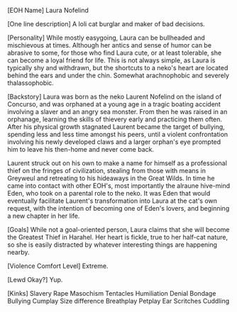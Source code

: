 [EOH Name]
Laura Nofelind

[One line description]
A loli cat burglar and maker of bad decisions.

[Personality]
While mostly easygoing, Laura can be bullheaded and mischievous at times. Although her antics and sense of humor can be abrasive to some, for those who find Laura cute, or at least tolerable, she can become a loyal friend for life. This is not always simple, as Laura is typically shy and withdrawn, but the shortcuts to a neko's heart are located behind the ears and under the chin. Somewhat arachnophobic and severely thalassophobic.

[Backstory]
Laura was born as the neko Laurent Nofelind on the island of Concurso, and was orphaned at a young age in a tragic boating accident involving a slaver and an angry sea monster. From then he was raised in an orphanage, learning the skills of thievery early and practicing them often. After his physical growth stagnated Laurent became the target of bullying, spending less and less time amongst his peers, until a violent confrontation involving his newly developed claws and a larger orphan's eye prompted him to leave his then-home and never come back.

Laurent struck out on his own to make a name for himself as a professional thief on the fringes of civilization, stealing from those with means in Greyweul and retreating to his hideaways in the Great Wilds. In time he came into contact with other EOH's, most importantly the alraune hive-mind Eden, who took on a parental role to the neko. It was Eden that would eventually facilitate Laurent's transformation into Laura at the cat's own request, with the intention of becoming one of Eden's lovers, and beginning a new chapter in her life.

[Goals]
While not a goal-oriented person, Laura claims that she will become the Greatest Thief in Harahel. Her heart is fickle, true to her half-cat nature, so she is easily distracted by whatever interesting things are happening nearby.

[Violence Comfort Level]
Extreme.

[Lewd Okay?]
Yup.

[Kinks]
Slavery
Rape
Masochism
Tentacles
Humiliation
Denial
Bondage
Bullying
Cumplay
Size difference
Breathplay
Petplay
Ear Scritches
Cuddling
